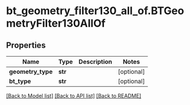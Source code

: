 # bt_geometry_filter130_all_of.BTGeometryFilter130AllOf

## Properties
Name | Type | Description | Notes
------------ | ------------- | ------------- | -------------
**geometry_type** | **str** |  | [optional] 
**bt_type** | **str** |  | [optional] 

[[Back to Model list]](../README.md#documentation-for-models) [[Back to API list]](../README.md#documentation-for-api-endpoints) [[Back to README]](../README.md)


